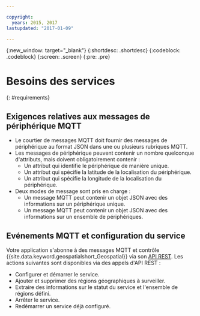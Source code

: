 ```yaml
---

copyright:
  years: 2015, 2017
lastupdated: "2017-01-09"

---
```


<!-- Attribute definitions --> 
{:new_window: target="_blank"}
{:shortdesc: .shortdesc}
{:codeblock: .codeblock}
{:screen: .screen}
{:pre: .pre}

# Besoins des services
{: #requirements}


## Exigences relatives aux messages de périphérique MQTT

* Le courtier de messages MQTT doit fournir des messages de périphérique au format JSON dans une ou plusieurs rubriques MQTT.
* Les messages de périphérique peuvent contenir un nombre quelconque d'attributs, mais doivent obligatoirement contenir :
	* Un attribut qui identifie le périphérique de manière unique.
	* Un attribut qui spécifie la latitude de la localisation du périphérique.
	* Un attribut qui spécifie la longitude de la localisation du périphérique.
* Deux modes de message sont pris en charge :
	* Un message MQTT peut contenir un objet JSON avec des informations sur un périphérique unique.
	* Un message MQTT peut contenir un objet JSON avec des informations sur un ensemble de périphériques.

## Evénements MQTT et configuration du service

Votre application s'abonne à des messages MQTT et contrôle
{{site.data.keyword.geospatialshort_Geospatial}} via son
[API REST](https://console.ng.bluemix.net/apidocs/246). Les
actions suivantes sont disponibles via des appels d'API REST :

* Configurer et démarrer le service.
* Ajouter et supprimer des régions géographiques à surveiller.
* Extraire des informations sur le statut du service et l'ensemble de régions défini.
* Arrêter le service.
* Redémarrer un service déjà configuré.

